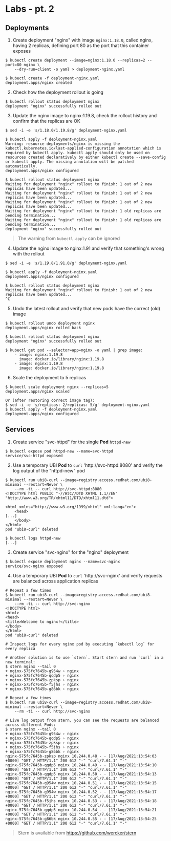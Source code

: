 # Labs - pt. 2

## Deployments

1. Create deployment "nginx" with image `nginx:1.18.0`, called nginx, having 2 replicas, defining port 80 as the port that this container exposes

```shell
$ kubectl create deployment --image=nginx:1.18.0 --replicas=2 --port=80 nginx \
    --dry-run=client -o yaml > deployment-nginx.yaml

$ kubectl create -f deployment-nginx.yaml
deployment.apps/nginx created
```

2. Check how the deployment rollout is going

```shell
$ kubectl rollout status deployment nginx 
deployment "nginx" successfully rolled out
```

3. Update the nginx image to nginx:1.19.8, check the rollout history and confirm that the replicas are OK

```shell
$ sed -i -e 's/1.18.0/1.19.8/g' deployment-nginx.yaml 

$ kubectl apply -f deployment-nginx.yaml 
Warning: resource deployments/nginx is missing the kubectl.kubernetes.io/last-applied-configuration annotation which is required by kubectl apply. kubectl apply should only be used on resources created declaratively by either kubectl create --save-config or kubectl apply. The missing annotation will be patched automatically.
deployment.apps/nginx configured

$ kubectl rollout status deployment nginx
Waiting for deployment "nginx" rollout to finish: 1 out of 2 new replicas have been updated...
Waiting for deployment "nginx" rollout to finish: 1 out of 2 new replicas have been updated...
Waiting for deployment "nginx" rollout to finish: 1 out of 2 new replicas have been updated...
Waiting for deployment "nginx" rollout to finish: 1 old replicas are pending termination...
Waiting for deployment "nginx" rollout to finish: 1 old replicas are pending termination...
deployment "nginx" successfully rolled out
```

> The warning from `kubectl apply` can be ignored

4. Update the nginx image to nginx:1.91 and verify that something's wrong with the rollout

```shell
$ sed -i -e 's/1.19.8/1.91.0/g' deployment-nginx.yaml 

$ kubectl apply -f deployment-nginx.yaml 
deployment.apps/nginx configured

$ kubectl rollout status deployment nginx
Waiting for deployment "nginx" rollout to finish: 1 out of 2 new replicas have been updated...
^C
```

5. Undo the latest rollout and verify that new pods have the correct (old) image

```shell
$ kubectl rollout undo deployment nginx 
deployment.apps/nginx rolled back

$ kubectl rollout status deployment nginx
deployment "nginx" successfully rolled out

$ kubectl get pod --selector=app=nginx -o yaml | grep image:
    - image: nginx:1.19.8
      image: docker.io/library/nginx:1.19.8
    - image: nginx:1.19.8
      image: docker.io/library/nginx:1.19.8
```

6. Scale the deployment to 5 replicas

```shell
$ kubectl scale deployment nginx --replicas=5
deployment.apps/nginx scaled

Or (after restoring correct image tag):
$ sed -i -e 's/replicas: 2/replicas: 5/g' deployment-nginx.yaml 
$ kubectl apply -f deployment-nginx.yaml 
deployment.apps/nginx configured
```

## Services

1. Create service "svc-httpd" for the single **Pod** `httpd-new`

```shell
$ kubectl expose pod httpd-new --name=svc-httpd
service/svc-httpd exposed
```

2. Use a temporary UBI **Pod** to `curl` 'http://svc-httpd:8080' and verify the log output of the "httpd-new" pod

```shell
$ kubectl run ubi8-curl --image=registry.access.redhat.com/ubi8-minimal --restart=Never \
    --rm -ti -- curl http://svc-httpd:8080
<!DOCTYPE html PUBLIC "-//W3C//DTD XHTML 1.1//EN" "http://www.w3.org/TR/xhtml11/DTD/xhtml11.dtd">

<html xmlns="http://www.w3.org/1999/xhtml" xml:lang="en">
	<head>
[...]
    </body>
</html>
pod "ubi8-curl" deleted

$ kubectl logs httpd-new
[...]
```

3. Create service "svc-nginx" for the "nginx" deployment

```shell
$ kubectl expose deployment nginx --name=svc-nginx
service/svc-nginx exposed
```

4. Use a temporary UBI **Pod** to `curl` 'http://svc-nginx' and verify requests are balanced across application replicas

```shell
# Repeat a few times
$ kubectl run ubi8-curl --image=registry.access.redhat.com/ubi8-minimal --restart=Never \
    --rm -ti -- curl http://svc-nginx
<!DOCTYPE html>
<html>
<head>
<title>Welcome to nginx!</title>
</body>
</html>
pod "ubi8-curl" deleted

# Inspect logs for every nginx pod by executing `kubectl log` for every replica

# Another solution is to use `stern`. Start stern and run `curl` in a new terminal:
$ stern nginx --tail 0
+ nginx-575fc7645b-g954w › nginx
+ nginx-575fc7645b-qqdp5 › nginx
+ nginx-575fc7645b-zpksp › nginx
+ nginx-575fc7645b-f5jhs › nginx
+ nginx-575fc7645b-g86bk › nginx

# Repeat a few times
$ kubectl run ubi8-curl --image=registry.access.redhat.com/ubi8-minimal --restart=Never \
    --rm -ti -- curl http://svc-nginx

# Live log output from stern, you can see the requests are balanced across different Pods:
$ stern nginx --tail 0
+ nginx-575fc7645b-g954w › nginx
+ nginx-575fc7645b-qqdp5 › nginx
+ nginx-575fc7645b-zpksp › nginx
+ nginx-575fc7645b-f5jhs › nginx
+ nginx-575fc7645b-g86bk › nginx
nginx-575fc7645b-zpksp nginx 10.244.0.48 - - [17/Aug/2021:13:54:03 +0000] "GET / HTTP/1.1" 200 612 "-" "curl/7.61.1" "-"
nginx-575fc7645b-qqdp5 nginx 10.244.0.49 - - [17/Aug/2021:13:54:10 +0000] "GET / HTTP/1.1" 200 612 "-" "curl/7.61.1" "-"
nginx-575fc7645b-qqdp5 nginx 10.244.0.50 - - [17/Aug/2021:13:54:13 +0000] "GET / HTTP/1.1" 200 612 "-" "curl/7.61.1" "-"
nginx-575fc7645b-g954w nginx 10.244.0.51 - - [17/Aug/2021:13:54:15 +0000] "GET / HTTP/1.1" 200 612 "-" "curl/7.61.1" "-"
nginx-575fc7645b-g954w nginx 10.244.0.52 - - [17/Aug/2021:13:54:17 +0000] "GET / HTTP/1.1" 200 612 "-" "curl/7.61.1" "-"
nginx-575fc7645b-f5jhs nginx 10.244.0.53 - - [17/Aug/2021:13:54:18 +0000] "GET / HTTP/1.1" 200 612 "-" "curl/7.61.1" "-"
nginx-575fc7645b-qqdp5 nginx 10.244.0.54 - - [17/Aug/2021:13:54:21 +0000] "GET / HTTP/1.1" 200 612 "-" "curl/7.61.1" "-"
nginx-575fc7645b-g86bk nginx 10.244.0.55 - - [17/Aug/2021:13:54:25 +0000] "GET / HTTP/1.1" 200 612 "-" "curl/7.61.1" "-"
```

> Stern is available from <https://github.com/wercker/stern>
